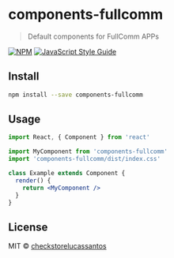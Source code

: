 # components-fullcomm

> Default components for FullComm APPs

[![NPM](https://img.shields.io/npm/v/components-fullcomm.svg)](https://www.npmjs.com/package/components-fullcomm) [![JavaScript Style Guide](https://img.shields.io/badge/code_style-standard-brightgreen.svg)](https://standardjs.com)

## Install

```bash
npm install --save components-fullcomm
```

## Usage

```jsx
import React, { Component } from 'react'

import MyComponent from 'components-fullcomm'
import 'components-fullcomm/dist/index.css'

class Example extends Component {
  render() {
    return <MyComponent />
  }
}
```

## License

MIT © [checkstorelucassantos](https://github.com/checkstorelucassantos)
